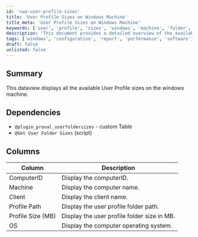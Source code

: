 ```yaml
---
id: 'cwa-user-profile-sizes'
title: 'User Profile Sizes on Windows Machine'
title_meta: 'User Profile Sizes on Windows Machine'
keywords: ['user', 'profile', 'sizes', 'windows', 'machine', 'folder', 'size', 'os']
description: 'This document provides a detailed overview of the available user profile sizes on a Windows machine, including dependencies, columns, and their descriptions for better understanding and utilization.'
tags: ['windows', 'configuration', 'report', 'performance', 'software']
draft: false
unlisted: false
---
```

## Summary

This dataview displays all the available User Profile sizes on the windows machine.

## Dependencies

- `@plugin_proval_userfoldersizes` - custom Table
- `@Get User Folder Sizes` (script)

## Columns

| Column            | Description                                      |
|-------------------|--------------------------------------------------|
| ComputerID       | Display the computerID.                          |
| Machine          | Display the computer name.                       |
| Client           | Display the client name.                         |
| Profile Path     | Display the user profile folder path.            |
| Profile Size (MB)| Display the user profile folder size in MB.     |
| OS               | Display the computer operating system.           |




